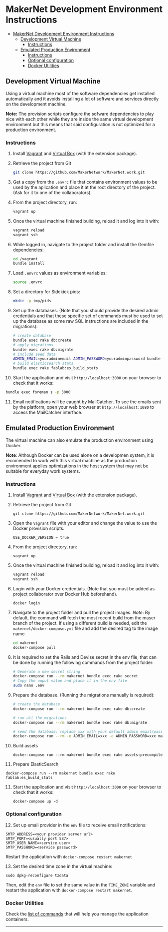 # MakerNet Development Environment Instructions

- [MakerNet Development Environment Instructions](#makernet-development-environment-instructions)
    - [Development Virtual Machine](#development-virtual-machine)
        - [Instructions](#instructions)
    - [Emulated Production Environment](#emulated-production-environment)
        - [Instructions](#instructions)
        - [Optional configuration](#optional-configuration)
        - [Docker Utilities](#docker-utilities)


## Development Virtual Machine

Using a virtual machine most of the software dependencies get installed automatically and it avoids
installing a lot of software and services directly on the development machine.

**Note:** The provision scripts configure the sofware dependencies to play nice with each other
while they are inside the same virtual development environment but this means that said
configuration is not optimized for a production environment.

### Instructions

1. Install [Vagrant][0] and [Virtual Box][1] (with the extension package).

2. Retrieve the project from Git

   ```bash
   git clone https://github.com/MakerNetwork/MakerNet.work.git
   ```

3. Get a copy from the `.envrc` file that contains environment values to be used by the aplication
   and place it at the root directory of the project. (Ask for it to one of the collaborators).

4. From the project directory, run:

   ```bash
   vagrant up
   ```

5. Once the virtual machine finished building, reload it and log into it with:

   ```bash
   vagrant reload
   vagrant ssh
   ```

6. While logged in, navigate to the project folder and install the Gemfile dependencies:

   ```bash
   cd /vagrant
   bundle install
   ```

7. Load `.envrc` values as environment variables:

   ```bash
   source .envrc
   ```

8. Set a directory for Sidekick pids:

   ```bash
   mkdir -p tmp/pids
   ```

9. Set up the databases. (Note that you should provide the desired admin credentials and that these
   specific set of commands must be used to set up the database as some raw SQL instructions are
   included in the migrations):

   ```bash
   # create database
   bundle exec rake db:create
   # apply migrations
   bundle exec rake db:migrate
   # include seed data
   ADMIN_EMAIL=youradminemail ADMIN_PASSWORD=youradminpassword bundle exec rake db:seed
   # build elasticsearch stats
   bundle exec rake fablab:es_build_stats
   ```

10. Start the application and visit `http://localhost:3000` on your browser to check that it
    works:

   ```bash
   bundle exec foreman s -p 3000
   ```

11. Email notifications will be caught by MailCatcher. To see the emails sent by the platform, open
    your web browser at `http://localhost:1080` to access the MailCatcher interface.


## Emulated Production Environment

The virtual machine can also emulate the production environment using Docker.

**Note**: Although Docker can be used alone on a developmen system, it is recomended to work with
this virtual machine as the production environment applies optimizations in the host system that may not be suitable for everyday work systems.

### Instructions

1. Install [Vagrant][0] and [Virtual Box][1] (with the extension package).

2. Retrieve the project from Git

   `git clone https://github.com/MakerNetwork/MakerNet.work.git`

3. Open the `Vagrant` file with your editor and change the value to use the Docker provision
   scripts.

   `USE_DOCKER_VERSION = true`

4. From the project directory, run:

   `vagrant up`

5. Once the virtual machine finished building, reload it and log into it with:

   ```bash
   vagrant reload
   vagrant ssh
   ```

6. Login with your Docker credentials. (Note that you must be added as project collaborator over
   Docker Hub beforehand).

   `docker login`

6. Navigate to the project folder and pull the project images. _Note_: By default, the command will
   fetch the most recent build from the maser branch of the project. If using a different build is
   needed, edit the `makernet/docker-compose.yml` file and add the desired tag to the image name.

   ```bash
   cd makernet
   docker-compose pull
   ```

7. It is required to set the Rails and Devise secret in the env file, that can be done by running
   the following commands from the project folder:

   ```bash
   # Generate a new secret string
   docker-compose run --rm makernet bundle exec rake secret
   # Copy the ouput value and place it in the env file
   sudo nano .env
   ```

8. Prepare the database. (Running the migrations manually is required):

   ```bash
   # create the database
   docker-compose run --rm makernet bundle exec rake db:create

   # run all the migrations
   docker-compose run --rm makernet bundle exec rake db:migrate

   # seed the database: replace xxx with your default admin email/password
   docker-compose run --rm -e ADMIN_EMAIL=xxx -e ADMIN_PASSWORD=xxx makernet bundle exec rake db:seed
   ```

9. Build assets

   `docker-compose run --rm makernet bundle exec rake assets:precompile`

10. Prepare ElasticSearch

   `docker-compose run --rm makernet bundle exec rake fablab:es_build_stats`

11. Start the application and visit `http://localhost:3000` on your browser to check that it
    works:

    `docker-compose up -d`

### Optional configuration

12. Set up email provider in the `env` file to receive email notifications:

   ```env
   SMTP_ADDRESS=<your provider server url>
   SMTP_PORT=<usually port 587>
   SMTP_USER_NAME=<service user>
   SMTP_PASSWORD=<service password>
   ```

   Restart the application with `docker-compose restart makernet`

13. Set the desired time zone in the virtual machine:

   `sudo dpkg-reconfigure tzdata`

   Then, edit the `env` file to set the same value in the `TIME_ZONE` variable and restart the
   application with `docker-compose restart makernet`.


### Docker Utilities

Check the [list of commands](docker_utils.md) that will help you manage the application containers.


---
[0]: https://www.vagrantup.com/downloads.html
[1]: https://www.virtualbox.org/wiki/Downloads
